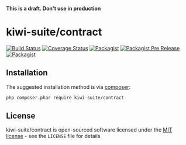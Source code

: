 **This is a draft. Don't use in production**

# kiwi-suite/contract

[![Build Status](https://travis-ci.org/kiwi-suite/contract.svg?branch=master)](https://travis-ci.org/kiwi-suite/contract)
[![Coverage Status](https://coveralls.io/repos/github/kiwi-suite/contract/badge.svg?branch=develop)](https://coveralls.io/github/kiwi-suite/contract?branch=develop)
[![Packagist](https://img.shields.io/packagist/v/kiwi-suite/contract.svg)](https://packagist.org/packages/kiwi-suite/contract)
[![Packagist Pre Release](https://img.shields.io/packagist/vpre/kiwi-suite/contract.svg)](https://packagist.org/packages/kiwi-suite/contract)
[![Packagist](https://img.shields.io/packagist/l/kiwi-suite/contract.svg)](https://packagist.org/packages/kiwi-suite/contract)

## Installation

The suggested installation method is via [composer](https://getcomposer.org/):

```sh
php composer.phar require kiwi-suite/contract
```

## License

kiwi-suite/contract is open-sourced software licensed under the [MIT license](http://opensource.org/licenses/MIT) - see the `LICENSE` file for details
